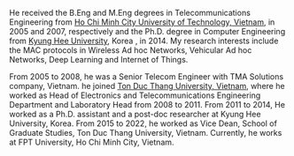 He received the B.Eng and M.Eng degrees in Telecommunications Engineering from [Ho Chi Minh City University of Technology, Vietnam](https://hcmut.edu.vn/), in 2005 and 2007, respectively and the Ph.D. degree in Computer Engineering from [Kyung Hee University](https://khu.ac.kr), Korea </a>, in 2014. My research interests include the MAC protocols in Wireless Ad hoc Networks, Vehicular Ad hoc Networks, Deep Learning and Internet of Things.

From 2005 to 2008, he was a Senior Telecom Engineer with TMA Solutions company, Vietnam. he joined [Ton Duc Thang University, Vietnam](https://tdtu.edu.vn/), where he worked as Head of Electronics and Telecommunications Engineering Department and Laboratory Head from 2008 to 2011. From 2011 to 2014, He worked as a Ph.D. assistant and a post-doc researcher at Kyung Hee University, Korea. From 2015 to 2022, he worked as Vice Dean, School of Graduate Studies, Ton Duc Thang University, Vietnam. Currently, he works at FPT University, Ho Chi Minh City, Vietnam.
